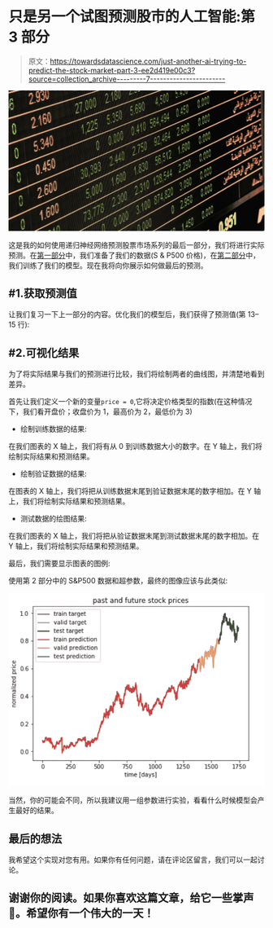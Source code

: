 # 只是另一个试图预测股市的人工智能:第 3 部分

> 原文：<https://towardsdatascience.com/just-another-ai-trying-to-predict-the-stock-market-part-3-ee2d419e00c3?source=collection_archive---------7----------------------->

![](img/9276ed13ddfd3e6b33005de5877ea239.png)

这是我的如何使用递归神经网络预测股票市场系列的最后一部分，我们将进行实际预测。在[第一部分](/just-another-ai-trying-to-predict-the-stock-market-part-1-d0663673a30e)中，我们准备了我们的数据(S & P500 价格)，在[第二部分](/just-another-ai-trying-to-predict-the-stock-market-part-2-88605f9d8e45)中，我们训练了我们的模型。现在我将向你展示如何做最后的预测。

## #1.获取预测值

让我们复习一下上一部分的内容。优化我们的模型后，我们获得了预测值(第 13–15 行):

## #2.可视化结果

为了将实际结果与我们的预测进行比较，我们将绘制两者的曲线图，并清楚地看到差异。

首先让我们定义一个新的变量`price = 0`,它将决定价格类型的指数(在这种情况下，我们看开盘价；收盘价为 1，最高价为 2，最低价为 3)

*   绘制训练数据的结果:

在我们图表的 X 轴上，我们将有从 0 到训练数据大小的数字。在 Y 轴上，我们将绘制实际结果和预测结果。

*   绘制验证数据的结果:

在图表的 X 轴上，我们将把从训练数据末尾到验证数据末尾的数字相加。在 Y 轴上，我们将绘制实际结果和预测结果。

*   测试数据的绘图结果:

在我们图表的 X 轴上，我们将把从验证数据末尾到测试数据末尾的数字相加。在 Y 轴上，我们将绘制实际结果和预测结果。

最后，我们需要显示图表的图例:

使用第 2 部分中的 S&P500 数据和超参数，最终的图像应该与此类似:

![](img/b4c83aac3106bffae12b6750eb78a7fb.png)

当然，你的可能会不同，所以我建议用一组参数进行实验，看看什么时候模型会产生最好的结果。

## 最后的想法

我希望这个实现对您有用。如果你有任何问题，请在评论区留言，我们可以一起讨论。

## 谢谢你的阅读。如果你喜欢这篇文章，给它一些掌声👏。希望你有一个伟大的一天！